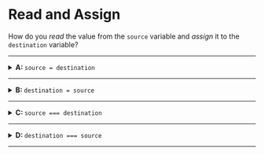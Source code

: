 # Read and Assign

How do you _read_ the value from the `source` variable and _assign_ it to the `destination` variable?

---

<details>
<summary><strong>A: </strong> <code>source = destination</code></summary>
<br>

✖ Nope.

Variable assignments go from _right to left_ in two steps:

1. get the value from the right side of the assignment operator `=`
2. store that value in the variable on the left side

This line of code is backwards, the `destination` variable is on the right, not the left!

</details>

---

<details>
<summary><strong>B: </strong> <code>destination = source</code></summary>
<br>

✔ Correct!

Variable assignments go from _right to left_ in two steps:

1. get the value from the right side of the assignment operator `=`
2. store that value in the variable on the left side

</details>

---

<details>

<summary><strong>C: </strong> <code>source === destination</code></summary>
<br>

✖ Nope.

This line of code uses strict equality `===` which _compares_ the values stored in two variables. There is no assignment happening

</details>

---

<details>

<summary><strong>D: </strong> <code>destination === source</code></summary>
<br>

✖ Nope.

This line of code uses strict equality `===` which _compares_ the values stored in two variables. There is no assignment happening

</details>

---
